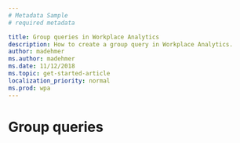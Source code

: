 ```yaml
---
# Metadata Sample
# required metadata

title: Group queries in Workplace Analytics
description: How to create a group query in Workplace Analytics. 
author: madehmer
ms.author: madehmer
ms.date: 11/12/2018
ms.topic: get-started-article
localization_priority: normal 
ms.prod: wpa
---
```


# Group queries